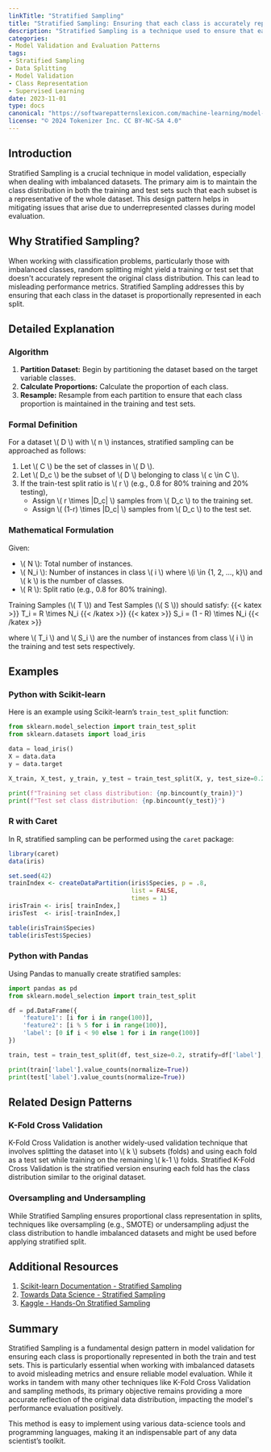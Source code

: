```yaml
---
linkTitle: "Stratified Sampling"
title: "Stratified Sampling: Ensuring that each class is accurately represented in the training and test sets"
description: "Stratified Sampling is a technique used to ensure that each class is proportionally represented in both the training and test sets during data splitting, which helps improve model validation and performance."
categories:
- Model Validation and Evaluation Patterns
tags:
- Stratified Sampling
- Data Splitting
- Model Validation
- Class Representation
- Supervised Learning
date: 2023-11-01
type: docs
canonical: "https://softwarepatternslexicon.com/machine-learning/model-validation-and-evaluation-patterns/validation-techniques/stratified-sampling"
license: "© 2024 Tokenizer Inc. CC BY-NC-SA 4.0"
---
```


## Introduction
Stratified Sampling is a crucial technique in model validation, especially when dealing with imbalanced datasets. The primary aim is to maintain the class distribution in both the training and test sets such that each subset is a representative of the whole dataset. This design pattern helps in mitigating issues that arise due to underrepresented classes during model evaluation.

## Why Stratified Sampling?
When working with classification problems, particularly those with imbalanced classes, random splitting might yield a training or test set that doesn't accurately represent the original class distribution. This can lead to misleading performance metrics. Stratified Sampling addresses this by ensuring that each class in the dataset is proportionally represented in each split.

## Detailed Explanation

### Algorithm

1. **Partition Dataset:** Begin by partitioning the dataset based on the target variable classes.
2. **Calculate Proportions:** Calculate the proportion of each class.
3. **Resample:** Resample from each partition to ensure that each class proportion is maintained in the training and test sets.

### Formal Definition

For a dataset \\( D \\) with \\( n \\) instances, stratified sampling can be approached as follows:
1. Let \\( C \\) be the set of classes in \\( D \\).
2. Let \\( D_c \\) be the subset of \\( D \\) belonging to class \\( c \in C \\).
3. If the train-test split ratio is \\( r \\) (e.g., 0.8 for 80% training and 20% testing),
   * Assign \\( r \times |D_c| \\) samples from \\( D_c \\) to the training set.
   * Assign \\( (1-r) \times |D_c| \\) samples from \\( D_c \\) to the test set.

### Mathematical Formulation
Given:

* \\( N \\): Total number of instances.
* \\( N_i \\): Number of instances in class \\( i \\) where \\(i \in \{1, 2, ..., k\}\\) and \\( k \\) is the number of classes.
* \\( R \\): Split ratio (e.g., 0.8 for 80% training).

Training Samples (\\( T \\)) and Test Samples (\\( S \\)) should satisfy:
{{< katex >}} T_i = R \times N_i {{< /katex >}}
{{< katex >}} S_i = (1 - R) \times N_i {{< /katex >}}

where \\( T_i \\) and \\( S_i \\) are the number of instances from class \\( i \\) in the training and test sets respectively.

## Examples

### Python with Scikit-learn
Here is an example using Scikit-learn’s `train_test_split` function:

```python
from sklearn.model_selection import train_test_split
from sklearn.datasets import load_iris

data = load_iris()
X = data.data
y = data.target

X_train, X_test, y_train, y_test = train_test_split(X, y, test_size=0.2, stratify=y, random_state=42)

print(f"Training set class distribution: {np.bincount(y_train)}")
print(f"Test set class distribution: {np.bincount(y_test)}")
```

### R with Caret
In R, stratified sampling can be performed using the `caret` package:

```r
library(caret)
data(iris)

set.seed(42)
trainIndex <- createDataPartition(iris$Species, p = .8, 
                                  list = FALSE, 
                                  times = 1)
irisTrain <- iris[ trainIndex,]
irisTest  <- iris[-trainIndex,]

table(irisTrain$Species)
table(irisTest$Species)
```

### Python with Pandas
Using Pandas to manually create stratified samples:

```python
import pandas as pd
from sklearn.model_selection import train_test_split

df = pd.DataFrame({
    'feature1': [i for i in range(100)],
    'feature2': [i % 5 for i in range(100)],
    'label': [0 if i < 90 else 1 for i in range(100)]
})

train, test = train_test_split(df, test_size=0.2, stratify=df['label'], random_state=42)

print(train['label'].value_counts(normalize=True))
print(test['label'].value_counts(normalize=True))
```

## Related Design Patterns

### K-Fold Cross Validation
K-Fold Cross Validation is another widely-used validation technique that involves splitting the dataset into \\( k \\) subsets (folds) and using each fold as a test set while training on the remaining \\( k-1 \\) folds. Stratified K-Fold Cross Validation is the stratified version ensuring each fold has the class distribution similar to the original dataset.

### Oversampling and Undersampling
While Stratified Sampling ensures proportional class representation in splits, techniques like oversampling (e.g., SMOTE) or undersampling adjust the class distribution to handle imbalanced datasets and might be used before applying stratified split.

## Additional Resources

1. [Scikit-learn Documentation - Stratified Sampling](https://scikit-learn.org/stable/modules/generated/sklearn.model_selection.StratifiedKFold.html)
2. [Towards Data Science - Stratified Sampling](https://towardsdatascience.com/stratified-sampling-in-machine-learning-pros-and-cons-ad7eef29ff28)
3. [Kaggle - Hands-On Stratified Sampling](https://www.kaggle.com/code/alexisbcook/stratified-sampling)

## Summary
Stratified Sampling is a fundamental design pattern in model validation for ensuring each class is proportionally represented in both the train and test sets. This is particularly essential when working with imbalanced datasets to avoid misleading metrics and ensure reliable model evaluation. While it works in tandem with many other techniques like K-Fold Cross Validation and sampling methods, its primary objective remains providing a more accurate reflection of the original data distribution, impacting the model's performance evaluation positively.

This method is easy to implement using various data-science tools and programming languages, making it an indispensable part of any data scientist’s toolkit.
